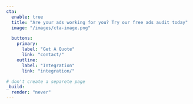 ```yaml
---
cta:
  enable: true
  title: "Are your ads working for you? Try our free ads audit today"
  image: "/images/cta-image.png"

  buttons:
    primary:
      label: "Get A Quote"
      link: "contact/"
    outline:
      label: "Integration"
      link: "integration/"

# don't create a separete page
_build:
  render: "never"
---
```

